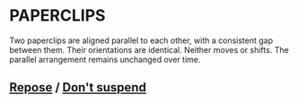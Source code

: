 # PAPERCLIPS

Two paperclips are aligned parallel to each other, with a consistent gap between them. Their orientations are identical. Neither moves or shifts. The parallel arrangement remains unchanged over time.

## [Repose](page-008f1a0b2ac36442) / [Don't suspend](page-f094de0a46f82f1b)
